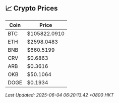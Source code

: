 ## 📈 Crypto Prices

| Coin | Price |
| ---- | ----- |
| BTC | $105822.0910 |
| ETH | $2598.0483 |
| BNB | $660.5199 |
| CRV | $0.6863 |
| ARB | $0.3616 |
| OKB | $50.1064 |
| DOGE | $0.1934 |

_Last Updated: 2025-06-04 06:20:13.42 +0800 HKT_
